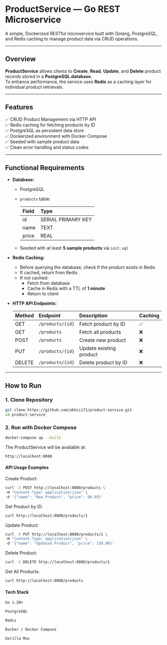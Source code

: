 #  ProductService — Go REST Microservice

A simple, Dockerized RESTful microservice built with Golang, PostgreSQL, and Redis caching to manage product data via CRUD operations.

---

##  Overview

**ProductService** allows clients to **Create**, **Read**, **Update**, and **Delete** product records stored in a **PostgreSQL database**.  
To enhance performance, the service uses **Redis** as a caching layer for individual product retrievals.

---

##  Features

✅ CRUD Product Management via HTTP API  
✅ Redis caching for fetching products by ID  
✅ PostgreSQL as persistent data store  
✅ Dockerized environment with Docker Compose  
✅ Seeded with sample product data  
✅ Clean error handling and status codes  

---

##  Functional Requirements

- **Database:**  
  - PostgreSQL  
  - `products` table:

    | Field | Type  |
    |:-------|:--------|
    | id      | SERIAL PRIMARY KEY |
    | name    | TEXT    |
    | price   | REAL    |

  - Seeded with at least **5 sample products** via `init.sql`

- **Redis Caching:**  
  - Before querying the database, check if the product exists in Redis  
  - If cached, return from Redis  
  - If not cached:
    - Fetch from database  
    - Cache in Redis with a TTL of **1 minute**  
    - Return to client  

- **HTTP API Endpoints:**

    | Method | Endpoint          | Description                 | Caching |
    |:--------|:----------------|:-----------------------------|:----------|
    | GET     | `/products/{id}`  | Fetch product by ID            | ✅ |
    | GET     | `/products`       | Fetch all products             | ❌ |
    | POST    | `/products`       | Create new product             | ❌ |
    | PUT     | `/products/{id}`  | Update existing product        | ❌ |
    | DELETE  | `/products/{id}`  | Delete product by ID           | ❌ |

---

##  How to Run 


### 1. Clone Repository

```bash
git clone https://github.com/abhiii71/product-service.git
cd product-service
```
### 2. Run with Docker Compose
```bash 
docker-compose up --build
```

The ProductService will be available at:
```bash
http://localhost:8080
```

####  API Usage Examples
Create Product:
```bash
curl -X POST http://localhost:8080/products \
-H "Content-Type: application/json" \
-d '{"name": "New Product", "price": 99.99}'
```

Get Product by ID:
```bash
curl http://localhost:8080/products/1
```

Update Product:
```bash
curl -X PUT http://localhost:8080/products/1 \
-H "Content-Type: application/json" \
-d '{"name": "Updated Product", "price": 150.00}'
```

Delete Product:
```bash
curl -X DELETE http://localhost:8080/products/1
```

Get All Products:
```bash
curl http://localhost:8080/products
```
####  Tech Stack
```bash
Go 1.20+

PostgreSQL

Redis

Docker / Docker Compose

Gorilla Mux
```
